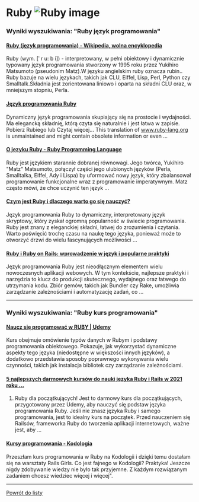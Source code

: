 # Ruby ![Ruby image](https://www.tiobe.com/wp-content/themes/tiobe/tiobe-index/images/Ruby.png)

### Wyniki wyszukiwania: "Ruby język programowania" 

#### [Ruby (język programowania) - Wikipedia, wolna encyklopedia](https://pl.wikipedia.org/wiki/Ruby_(język_programowania)) 

 Ruby (wym. [ˈ r u: b i]) - interpretowany, w pełni obiektowy i dynamicznie typowany język programowania stworzony w 1995 roku przez Yukihiro Matsumoto (pseudonim Matz).W języku angielskim ruby oznacza rubin.. Ruby bazuje na wielu językach, takich jak CLU, Eiffel, Lisp, Perl, Python czy Smalltalk.Składnia jest zorientowana liniowo i oparta na składni CLU oraz, w mniejszym stopniu, Perla.




#### [Język programowania Ruby](https://www.ruby-lang.org/pl/) 

 Dynamiczny język programowania skupiający się na prostocie i wydajności. Ma elegancką składnię, którą czyta się naturalnie i jest łatwa w zapisie. Pobierz Rubiego lub Czytaj więcej... This translation of www.ruby-lang.org is unmaintained and might contain obsolete information or even ...




#### [O języku Ruby - Ruby Programming Language](https://www.ruby-lang.org/pl/about/) 

 Ruby jest językiem starannie dobranej równowagi. Jego twórca, Yukihiro "Matz" Matsumoto, połączył części jego ulubionych języków (Perla, Smalltalka, Eiffel, Ady i Lispa) by uformować nowy język, który zbalansował programowanie funkcjonalne wraz z programowanie imperatywnym. Matz często mówi, że chce uczynić ten język ...




#### [Czym jest Ruby i dlaczego warto go się nauczyć?](https://theforcecode.com/help/pl/czym-jest-ruby-i-dlaczego-warto-go-sie-nauczyc/) 

 Język programowania Ruby to dynamiczny, interpretowany język skryptowy, który zyskał ogromną popularność w świecie programowania. Ruby jest znany z eleganckiej składni, łatwej do zrozumienia i czytania. Warto poświęcić trochę czasu na naukę tego języka, ponieważ może to otworzyć drzwi do wielu fascynujących możliwości ...




#### [Ruby i Ruby on Rails: wprowadzenie w język i popularne praktyki](https://boringowl.io/blog/podroz-do-swiata-programowania-przewodnik-po-jezyku-ruby) 

 Język programowania Ruby jest nieodłącznym elementem wielu nowoczesnych aplikacji webowych. W tym kontekście, najlepsze praktyki i narzędzia to klucz do produkcji skutecznego, wydajnego oraz łatwego do utrzymania kodu. Zbiór gemów, takich jak Bundler czy Rake, umożliwia zarządzanie zależnościami i automatyzację zadań, co ...






---

### Wyniki wyszukiwania: "Ruby kurs programowania" 

#### [Naucz się programować w RUBY | Udemy](https://www.udemy.com/course/programowanie-w-ruby/) 

 Kurs obejmuje omówienie typów danych w Rubym i podstawy programowania obiektowego. Pokazuje, jak wykorzystać dynamiczne aspekty tego języka (niedostępne w większości innych języków), a dodatkowo przedstawia sposoby poprawnego wykonywania wielu czynności, takich jak instalacja bibliotek czy zarządzanie zależnościami.




#### [5 najlepszych darmowych kursów do nauki języka Ruby i Rails w 2021 roku ...](https://ichi.pro/pl/5-najlepszych-darmowych-kursow-do-nauki-jezyka-ruby-i-rails-w-2021-roku-best-of-lot-247707910523236) 

 1. Ruby dla początkujących! Jest to darmowy kurs dla początkujących, przygotowany przez Udemy, aby nauczyć się podstaw języka programowania Ruby. Jeśli nie znasz języka Ruby i samego programowania, jest to idealny kurs na początek. Przed nauczeniem się Railsów, frameworka Ruby do tworzenia aplikacji internetowych, ważne jest, aby ...




#### [Kursy programowania - Kodologia](https://kodologia.pl/kursy) 

 Przeszłam kurs programowania w Ruby na Kodologii i dzięki temu dostałam się na warsztaty Rails Girls. Co jest fajnego w Kodologii? Praktyka! Jeszcze nigdy zdobywanie wiedzy nie było tak przyjemne. Z każdym rozwiązanym zadaniem chcesz wiedziec więcej i więcej".






---

 [Powrót do listy](../top20.md)